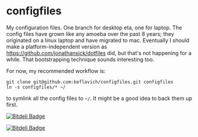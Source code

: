 configfiles
===========

My configuration files.  One branch for desktop eta, one for laptop.  The config files have grown like any amoeba over the past 8 years; they originated on a linux laptop and have migrated to mac.  Eventually I should make a platform-independent version as https://github.com/jonathansick/dotfiles did, but that's not happening for a while.  That bootstrapping technique sounds interesting too.

For now, my recommended workflow is:

    git clone git@github.com:keflavich/configfiles.git configfiles
    ln -s configfiles/* ~/

to symlink all the config files to `~/`.  It might be a good idea to back them up first.


[![Bitdeli Badge](https://d2weczhvl823v0.cloudfront.net/keflavich/configfiles/trend.png)](https://bitdeli.com/free "Bitdeli Badge")



[![Bitdeli Badge](https://d2weczhvl823v0.cloudfront.net/keflavich/configfiles/trend.png)](https://bitdeli.com/free "Bitdeli Badge")


